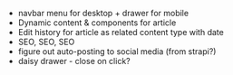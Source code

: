 - navbar menu for desktop + drawer for mobile
- Dynamic content & components for article
- Edit history for article as related content type with date
- SEO, SEO, SEO
- figure out auto-posting to social media (from strapi?)
- daisy drawer - close on click?
